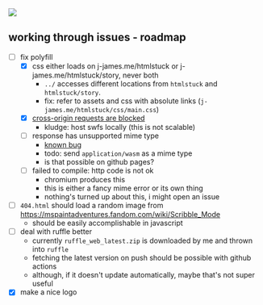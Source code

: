<img align='middle' src='https://j-james.me/htmlstuck/assets/htmlstuck.png'>

## working through issues - roadmap
- [ ] fix polyfill
	- [x] css either loads on j-james.me/htmlstuck or j-james.me/htmlstuck/story, never both
		- `../` accesses different locations from `htmlstuck` and `htmlstuck/story`.
		- fix: refer to assets and css with absolute links (`j-james.me/htmlstuck/css/main.css`)
	- [x] [cross-origin requests are blocked](https://developer.mozilla.org/en-US/docs/Web/HTTP/CORS/Errors/CORSMissingAllowOrigin)
		-	kludge: host swfs locally (this is not scalable)
	- [ ] response has unsupported mime type
		- [known bug](https://github.com/ruffle-rs/ruffle/issues/400)
		- todo: send `application/wasm` as a mime type
		- is that possible on github pages?
	- [ ] failed to compile: http code is not ok
		- chromium produces this
		- this is either a fancy mime error or its own thing
		- nothing's turned up about this, i might open an issue
- [ ] `404.html` should load a random image from https://mspaintadventures.fandom.com/wiki/Scribble_Mode
	- should be easily accomplishable in javascript
- [ ] deal with ruffle better
	- currently `ruffle_web_latest.zip` is downloaded by me and thrown into `ruffle`
	- fetching the latest version on push should be possible with github actions
	- although, if it doesn't update automatically, maybe that's not super useful
- [x] make a nice logo
